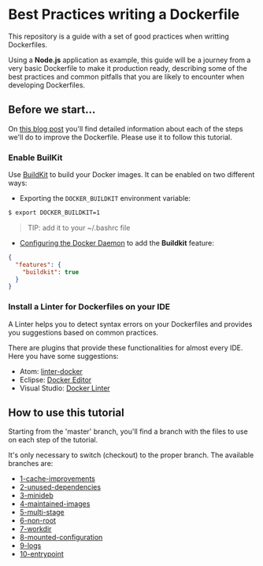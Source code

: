 # Best Practices writing a Dockerfile

This repository is a guide with a set of good practices when writting Dockerfiles.

Using a **Node.js** application as example, this guide will be a journey from a very basic Dockerfile to make it production ready, describing some of the best practices and common pitfalls that you are likely to encounter when developing Dockerfiles.

## Before we start...

On [this blog post](https://engineering.bitnami.com/articles/best-practices-writing-a-dockerfile.html) you'll find detailed information about each of the steps we'll do to improve the Dockerfile. Please use it to follow this tutorial.

### Enable BuilKit

Use [BuildKit](https://github.com/moby/buildkit) to build your Docker images. It can be enabled on two different ways:

- Exporting the `DOCKER_BUILDKIT` environment variable:

```bash
$ export DOCKER_BUILDKIT=1
```

> TIP: add it to your ~/.bashrc file

- [Configuring the Docker Daemon](https://docs.docker.com/config/daemon/#configure-the-docker-daemon) to add the **Buildkit** feature:

```json
{
  "features": {
    "buildkit": true
  }
}
```

### Install a Linter for Dockerfiles on your IDE

A Linter helps you to detect syntax errors on your Dockerfiles and provides you suggestions based on common practices. 

There are plugins that provide these functionalities for almost every IDE. Here you have some suggestions:

- Atom: [linter-docker](https://github.com/AtomLinter/linter-docker)
- Eclipse: [Docker Editor](https://marketplace.eclipse.org/content/docker-editor)
- Visual Studio: [Docker Linter](https://marketplace.visualstudio.com/items?itemName=henriiik.docker-linter)

## How to use this tutorial

Starting from the 'master' branch, you'll find a branch with the files to use on each step of the tutorial.

It's only necessary to switch (checkout) to the proper branch. The available branches are:

- [1-cache-improvements](https://github.com/juan131/dockerfile-best-practices/tree/1-cache-improvements)
- [2-unused-dependencies](https://github.com/juan131/dockerfile-best-practices/tree/2-unused-dependencies)
- [3-minideb](https://github.com/juan131/dockerfile-best-practices/tree/3-minideb)
- [4-maintained-images](https://github.com/juan131/dockerfile-best-practices/tree/4-maintained-images)
- [5-multi-stage](https://github.com/juan131/dockerfile-best-practices/tree/5-multi-stage)
- [6-non-root](https://github.com/juan131/dockerfile-best-practices/tree/6-non-root)
- [7-workdir](https://github.com/juan131/dockerfile-best-practices/tree/7-workdir)
- [8-mounted-configuration](https://github.com/juan131/dockerfile-best-practices/tree/8-mounted-configuration)
- [9-logs](https://github.com/juan131/dockerfile-best-practices/tree/9-logs)
- [10-entrypoint](https://github.com/juan131/dockerfile-best-practices/tree/10-entrypoint)
